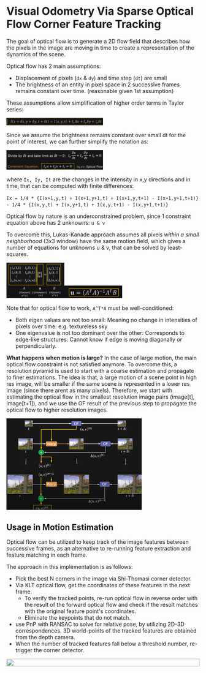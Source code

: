 # Visual Odometry Via Sparse Optical Flow Corner Feature Tracking

The goal of optical flow is to generate a 2D flow field that describes how the pixels in the image are moving in time to create a representation of the dynamics of the scene.

Optical flow has 2 main assumptions:
- Displacement of pixels (`dx` & `dy`) and time step (`dt`) are small 
- The brightness of an entity in pixel space in 2 successive frames remains constant over time. (reasonable given 1st assumption)

These assumptions allow simplification of higher order terms in Taylor series:

<img src="https://raw.githubusercontent.com/goksanisil23/lazy_minimal_robotics/main/VisualOdometry/Indirect/tracking/resources/taylor_1.png" width=50% height=50%>

Since we assume the brightness remains constant over small dt for the point of interest, we can further simplify the notation as:

<img src="https://raw.githubusercontent.com/goksanisil23/lazy_minimal_robotics/main/VisualOdometry/Indirect/tracking/resources/optical_flow_constraint.png" width=50% height=50%>

where `Ix, Iy, It` are the changes in the intensity in x,y directions and in time, that can be computed with finite differences:

`Ix = 1/4 * {I(x+1,y,t) + I(x+1,y+1,t) + I(x+1,y,t+1) - I(x+1,y+1,t+1)} - 1/4 * {I(x,y,t) + I(x,y+1,t) + I(x,y,t+1) - I(x,y+1,t+1)}`

Optical flow by nature is an underconstrained problem, since 1 constraint equation above has 2 unknowns: `u & v`

To overcome this, Lukas-Kanade approach assumes all pixels *within a small neighborhood* (3x3 window) have the same motion field, which gives a number of equations for unknowns u & v, that can be solved by least-squares.

<img src="https://raw.githubusercontent.com/goksanisil23/lazy_minimal_robotics/main/VisualOdometry/Indirect/tracking/resources/lucas_kanade_matrix.png" width=30% height=50%><img src="https://raw.githubusercontent.com/goksanisil23/lazy_minimal_robotics/main/VisualOdometry/Indirect/tracking/resources/lukas_kanade_solution.png" width=30% height=50%>

Note that for optical flow to work, `A^T*A` must be well-conditioned:
- Both eigen values are not too small: Meaning no change in intensities of pixels over time: e.g. textureless sky
- One eigenvalue is not too dominant over the other: Corresponds to edge-like structures. Cannot know if edge is moving diagonally or perpendicularly.

**What happens when motion is large?**
In the case of large motion, the main optical flow constraint is not satisfied anymore. To overcome this, a resolution pyramid is used to start with a coarse estimation and propagate to finer estimations. The idea is that, a large motion of a scene point in high res image, will be smaller if the same scene is represented in a lower res image (since there arent as many pixels). Therefore, we start with estimating the optical flow in the smallest resolution image pairs (image[t], image[t+1]), and we use the OF result of the previous step to propagate the optical flow to higher resolution images.

<img src="https://raw.githubusercontent.com/goksanisil23/lazy_minimal_robotics/main/VisualOdometry/Indirect/tracking/resources/klt_pyramid.png" width=70% height=50%>


## Usage in Motion Estimation
Optical flow can be utilized to keep track of the image features between successive frames, as an alternative to re-running feature extraction and feature matching in each frame.


The approach in this implementation is as follows:
- Pick the best N corners in the image via Shi-Thomasi corner detector.
- Via KLT optical flow, get the coordinates of these features in the next frame.
    - To verify the tracked points, re-run optical flow in reverse order with the result of the forward optical flow and check if the result matches with the original feature point's coordinates.
    - Eliminate the keypoints that do not match.
- use PnP with RANSAC to solve for relative pose, by utilizing 2D-3D correspondences. 3D world-points of the tracked features are obtained from the depth camera.
- When the number of tracked features fall below a threshold number, re-trigger the corner detector.
<img src="https://raw.githubusercontent.com/goksanisil23/lazy_minimal_robotics/main/VisualOdometry/Indirect/tracking/resources/viso_oflow.gif" width=100% height=50%>